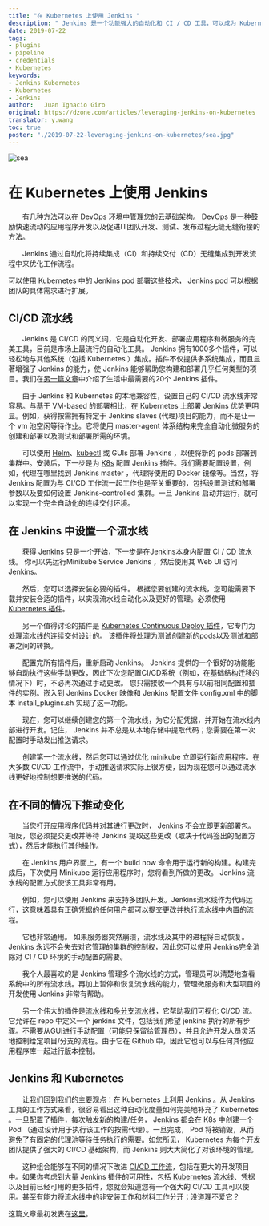 ```yaml
---
title: "在 Kubernetes 上使用 Jenkins "
description: " Jenkins 是一个功能强大的自动化和 CI / CD 工具，可以成为 Kubernetes 流水线的重要组成部分。"
date: 2019-07-22
tags: 
- plugins
- pipeline
- credentials 
- Kubernetes
keywords:
- Jenkins Kubernetes
- Kubernetes
- Jenkins
author:   Juan Ignacio Giro
original: https://dzone.com/articles/leveraging-jenkins-on-kubernetes
translator: y.wang
toc: true  
poster: "./2019-07-22-leveraging-jenkins-on-kubernetes/sea.jpg"
---
```


![sea](sea.jpg)
# 在 Kubernetes 上使用 Jenkins     

​&emsp;&emsp;有几种方法可以在 DevOps 环境中管理您的云基础架构。 DevOps 是一种鼓励快速流动的应用程序开发以及促进IT团队开发、测试、发布过程无缝无缝衔接的方法。

&emsp;&emsp;Jenkins 通过自动化将持续集成（CI）和持续交付（CD）无缝集成到开发流程中来优化工作流程。 

可以使用 Kubernetes 中的 Jenkins pod 部署这些技术， Jenkins pod 可以根据团队的具体需求进行扩展。 

## **CI/CD** **流水线**

&emsp;&emsp;Jenkins 是 CI/CD 的同义词，它是自动化开发、部署应用程序和微服务的完美工具，目前是市场上最流行的自动化工具。 Jenkins 拥有1000多个插件，可以轻松地与其他系统（包括 Kubernetes ）集成。插件不仅提供多系统集成，而且显著增强了 Jenkins 的能力，使 Jenkins 能够帮助您构建和部署几乎任何类型的项目。我们在[另一篇文章](https://caylent.com/jenkins-plugins/)中介绍了生活中最需要的20个 Jenkins 插件。 

​&emsp;&emsp;由于 Jenkins 和 Kubernetes 的本地兼容性，设置自己的 CI/CD 流水线非常容易。与基于 VM-based 的部署相比，在 Kubernetes 上部署 Jenkins 优势更明显。例如，获得按需拥有特定于 Jenkins slaves (代理)项目的能力，而不是让一个 vm 池空闲等待作业。它将使用 master-agent  体系结构来完全自动化微服务的创建和部署以及测试和部署所需的环境。 

​&emsp;&emsp;可以使用 [Helm](https://github.com/helm/helm)、[kubectl](https://kubernetes.io/docs/tasks/tools/install-kubectl/) 或 GUIs 部署 Jenkins ，以便将新的 pods 部署到集群中。安装后，下一步是为 [K8s](https://plugins.jenkins.io/kubernetes) 配置 Jenkins 插件。我们需要配置设置，例如，代理在哪里找到 Jenkins master ，代理将使用的 Docker 镜像等。当然，将 Jenkins 配置为与 CI/CD 工作流一起工作也是至关重要的，包括设置测试和部署参数以及要如何设置 Jenkins-controlled 集群。一旦 Jenkins 启动并运行，就可以实现一个完全自动化的连续交付环境。 

## **在** **Jenkins** **中设置一个流水线**

​&emsp;&emsp;获得 Jenkins 只是一个开始，下一步是在Jenkins本身内配置 CI / CD 流水线。 你可以先运行Minikube Service Jenkins ，然后使用其 Web UI 访问 Jenkins。

​&emsp;&emsp;然后，您可以选择安装必要的插件。 根据您要创建的流水线，您可能需要下载并安装合适的插件，以实现流水线自动化以及更好的管理。必须使用 [Kubernetes 插件](https://plugins.jenkins.io/kubernetes)。

​&emsp;&emsp;另一个值得讨论的插件是 [Kubernetes Continuous Deploy 插件](https://plugins.jenkins.io/kubernetes-cd)，它专门为处理流水线的连续交付设计的。 该插件将处理为测试创建新的pods以及测试和部署之间的转换。

​&emsp;&emsp;配置完所有插件后，重新启动 Jenkins。 Jenkins 提供的一个很好的功能能够自动执行这些手动更改，因此下次您配置CI/CD系统（例如，在基础结构迁移的情况下）时，不必再次通过手动更改。 您只需接收一个具有与以前相同配置和插件的实例。嵌入到 Jenkins Docker 映像和 Jenkins 配置文件 config.xml 中的脚本 install_plugins.sh 实现了这一功能。

​&emsp;&emsp;现在，您可以继续创建您的第一个流水线，为它分配凭据，并开始在流水线内部进行开发。记住， Jenkins 并不总是从本地存储中提取代码；您需要在第一次配置时手动发出推送请求。

​&emsp;&emsp;创建第一个流水线，然后您可以通过优化 minikube 立即运行新应用程序。在大多数 CI/CD 工作流中，手动推送请求实际上很方便，因为现在您可以通过流水线更好地控制想要推送的代码。 

## **在不同的情况下推动变化** 

​&emsp;&emsp;当您打开应用程序代码并对其进行更改时， Jenkins 不会立即更新部署包。相反，您必须提交更改并等待 Jenkins 提取这些更改（取决于代码签出的配置方式），然后才能执行其他操作。

​&emsp;&emsp;在 Jenkins 用户界面上，有一个 build now 命令用于运行新的构建。构建完成后，下次使用 Minikube 运行应用程序时，您将看到所做的更改。 Jenkins 流水线的配置方式使该工具非常有用。 

​&emsp;&emsp;例如，您可以使用 Jenkins 来支持多团队开发。Jenkins流水线作为代码运行，这意味着具有正确凭据的任何用户都可以提交更改并执行流水线中内置的流程。 

​&emsp;&emsp;它也非常通用。 如果服务器突然崩溃，流水线及其中的进程将自动恢复。 Jenkins 永远不会失去对它管理的集群的控制权，因此您可以使用 Jenkins完全消除对 CI / CD 环境的手动配置的需要。 

​&emsp;&emsp;我个人最喜欢的是 Jenkins 管理多个流水线的方式，管理员可以清楚地查看系统中的所有流水线。再加上暂停和恢复流水线的能力，管理微服务和大型项目的开发使用 Jenkins 非常有帮助。 

​&emsp;&emsp;另一个伟大的插件是[流水线](https://github.com/jenkinsci/pipeline-plugin)和[多分支流水线](https://plugins.jenkins.io/workflow-multibranch)，它帮助我们可视化 CI/CD 流。它允许在 repo 中定义一个 jenkins 文件，包括我们希望 jenkins 执行的所有步骤。不需要从GUI进行手动配置（可能只保留给管理员），并且允许开发人员灵活地控制给定项目/分支的流程。由于它在 Github 中，因此它也可以与任何其他应用程序库一起进行版本控制。

## **Jenkins**  **和**  **Kubernetes**

​&emsp;&emsp;让我们回到我们的主要观点：在 Kubernetes 上利用 Jenkins 。从 Jenkins 工具的工作方式来看，很容易看出这种自动化度量如何完美地补充了 Kubernetes 。一旦配置了插件，每次触发新的构建/任务， Jenkins 都会在 K8s 中创建一个 Pod （通过设计用于执行该工作的按需代理）。一旦完成， Pod 将被销毁，从而避免了有固定的代理池等待任务执行的需要。如您所见， Kubernetes 为每个开发团队提供了强大的 CI/CD 基础架构，而 Jenkins 则大大简化了对该环境的管理。 

​&emsp;&emsp;这种组合能够在不同的情况下改进 [CI/CD 工作流](https://dzone.com/articles/learn-how-to-setup-a-cicd-pipeline-from-scratch)，包括在更大的开发项目中。如果你考虑到大量 Jenkins 插件的可用性，包括 [Kubernetes 流水线](https://plugins.jenkins.io/kubernetes-pipeline-steps)、[凭据](https://plugins.jenkins.io/kubernetes-credentials)以及目前已经可用的更多插件，您就会知道您有一个强大的 CI/CD 工具可以使用。甚至有能力将流水线中的非安装工作和材料工作分开；没道理不爱它？  

这篇文章最初发表在[这里](https://caylent.com/leveraging-jenkins-on-kubernetes/)。 

 

 